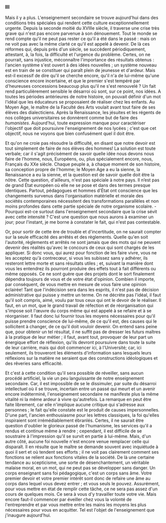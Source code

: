 ### III

Mais il y a plus. L'enseignement secondaire se trouve aujourd'hui dans des conditions très spéciales qui rendent cette culture exceptionnellement urgente. Depuis la seconde moitié du XVIIIe siècle, il traverse une crise très grave qui n'est pas encore parvenue à son dénoue­ment. Tout le monde se rend compte qu'il ne peut pas rester ce qu'il a été dans le passé : mais on ne voit pas avec la même clarté ce qu'il est appelé à devenir. De là ces réformes qui, depuis près d'un siècle, se succèdent périodiquement, attestant, à, la fois, la difficulté et l'urgence du problème. Certes, on ne pourrait, sans injustice, méconnaître l'importance des résultats obtenus : l'ancien système s'est ouvert à des idées nouvelles ; un système nouveau est en train de se constituer qui paraît plein de jeunesse et d'ardeur. Mais est-il excessif de dire qu'il se cherche encore, qu'il n'a de lui-même qu'une conscience encore incertaine, et que le premier s'est tempéré par d'heureuses concessions beaucoup plus qu'il ne s'est renouvelé ? Un fait rend particulièrement sensible le désarroi où sont, sur ce point, nos idées. A toutes les périodes antérieures de notre histoire, on pouvait définir d'un mot l'idéal que les éducateurs se proposaient de réaliser chez les enfants. Au Moyen Age, le maître de la Faculté des Arts voulait avant tout faire de ses élèves des dialecticiens. Après la Renaissance, les jésuites et les régents de nos collèges universitaires se donnèrent comme but de faire des *humanistes*. Aujourd'hui, toute expression manque pour caractériser l'objectif que doit poursuivre l'enseignement de nos lycées ; c'est que cet objectif, nous ne voyons que bien confusément quel il doit être.

Et qu'on ne croie pas résoudre la difficulté, en disant que notre devoir est tout simplement de faire de nos élèves des hommes! La solution est toute verbale; car il s'agit précisément de savoir quelle idée nous devons nous faire de l'homme, nous, Européens, ou, plus spécialement encore, nous, Français du XXe siècle. Chaque peuple a, à chaque moment de son histoire, sa conception propre de l'homme; le Moyen Age a eu la sienne, la Renaissance a eu la sienne, et la question est de savoir quelle doit être la nôtre. Cette question, d'ailleurs, n'est pas spéciale à notre pays. Il n’est pas de grand État européen où elle ne se pose et dans des termes presque identiques. Partout, pédagogues et hommes d'État ont conscience que les changements survenus dans l'organisation matérielle et morale des sociétés contemporaines nécessitent des transformations parallèles et non moins profondes dans cette partie spéciale de notre organisme scolaire. - Pourquoi est-ce surtout dans l'enseignement secondaire que la crise sévit avec cette intensité ? C'est une question que nous aurons à examiner un jour; pour l'instant, je me borne à constater le fait, qui n'est pas contestable.

Or, pour sortir de cette ère de trouble et d'incertitude, on ne saurait compter sur la seule efficacité des arrêtés et des règlements. Quelle qu'en soit l'autorité, règlements et arrêtés ne sont jamais que des mots qui ne peuvent devenir des réalités qu'avec le concours de ceux qui sont chargés de les appliquer. Si donc vous, qui aurez pour fonction de les faire vivre, vous ne les acceptez qu'à contrecœur, si vous les subissez sans y adhérer, ils resteront lettre morte et sans résultats utiles ; et, suivant la manière dont vous les entendrez ils pourront produire des effets tout à fait différents ou même opposés. Ce ne sont guère que des projets dont le sort finalement dépendra toujours de vous et de votre état d'opinion. Combien il importe, par conséquent, de vous mettre en mesure de vous faire une opinion éclairée! Tant que l'indécision sera dans les esprits, il n'est pas de décision administrative qui puisse y mettre un terme. On ne décrète pas l'idéal, il faut qu'il soit compris, aimé, voulu par tous ceux qui ont le devoir de le réaliser. Il faut, en un mot, que le grand travail de réfection et de réorganisation qui s'impose soit l'œuvre du corps même qui est appelé à se refaire et à se réorganiser. Il faut donc lui fournir tous les moyens nécessaires pour qu'il puisse prendre conscience de lui-même, de ce qu'il est, des causes qui le sollicitent à changer, de ce qu'il doit vouloir devenir. On entend sans peine que, pour obtenir un tel résultat, il ne suffit pas de dresser les futurs maîtres à la pratique de leur métier ; il faut, avant tout, provoquer de leur part un énergique effort de réflexion, qu'ils devront poursuivre dans toute la suite de leur carrière, mais qui doit commencer ici, à l'Université; car, ici seulement, ils trouveront les éléments d'information sans lesquels leurs réflexions sur la matière ne seraient que des constructions idéologiques et des rêveries sans efficacité.

Et c'est à cette condition qu'il sera possible de réveiller, sans aucun procédé artificiel, la vie un peu languissante de notre enseignement secondaire. Car, il est impossible de se le dissimuler, par suite du désarroi intellectuel où il se trouve, incertain entre un passé qui meurt et un avenir encore indéterminé, l'enseignement secondaire ne manifeste plus la même vitalité ni la même ardeur à vivre qu'autrefois. La remarque en peut être faite librement, car elle n'implique aucune critique qui s'adresse aux personnes ; le fait qu'elle constate est le produit de causes impersonnelles. D'une part, l'ancien enthousiasme pour les lettres classiques, la foi qu'elles inspiraient sont irrémédiablement ébranlés. Certes, il ne saurait être question d'oublier le glorieux passé de l'humanisme, les services qu'il a rendus et continue même à rendre ; cependant, il est difficile de se soustraire à l'impression qu'il se survit en partie à lui-même. Mais, d'un autre côté, aucune foi nouvelle n'est encore venue remplacer celle qui disparaît. Il en résulte que le maître se demande souvent avec inquiétude à quoi il sert et où tendent ses efforts ; il ne voit pas clairement comment ses fonctions se relient aux fonctions vitales de la société. De là une certaine tendance au scepticisme, une sorte de désenchantement, un véritable malaise moral, en un mot, qui ne peut pas se développer sans danger. Un corps enseignant sans foi pédagogique, c'est un corps sans âme. Votre premier devoir et votre premier intérêt sont donc de refaire une âme au corps dans lequel vous devez entrer ; et vous seuls le pouvez. Assurément, pour vous mettre en état de remplir cette tâche, ce ne sera pas assez d'un cours de quelques mois. Ce sera à vous d'y travailler toute votre vie. Mais encore faut-il commencer par éveiller chez vous la volonté de l'entreprendre et par vous mettre entre les mains les moyens les plus nécessaires pour vous en acquitter. Tel est l'objet de l'enseignement que j'inaugure aujourd'hui.
